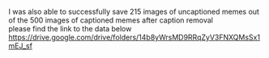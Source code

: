 I was also able to successfully save 215 images of uncaptioned memes out of the 500 images of captioned memes after caption removal<br>
please find the link to the data below<br>
https://drive.google.com/drive/folders/14b8yWrsMD9RRqZyV3FNXQMsSx1mEJ_sf
